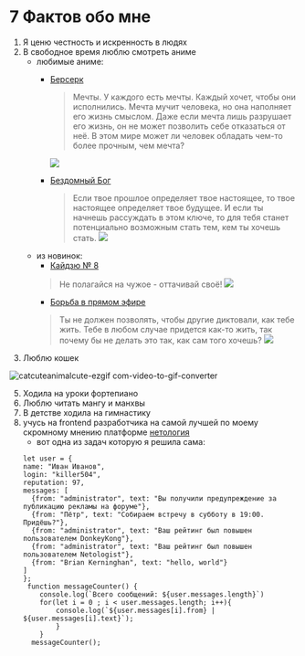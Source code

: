 # 7 Фактов обо мнe

1. Я ценю честность и искренность в людях
2. В свободное время люблю смотреть аниме
   * любимые аниме:
      - [Берсерк](https://jut.su/berserk)
        > Мечты. У каждого есть мечты. Каждый хочет, чтобы они исполнились. Мечта мучит человека, но она наполняет его жизнь смыслом. Даже если мечта лишь разрушает его жизнь, он не может позволить себе отказаться от неё. В этом мире может ли человек обладать чем-то более прочным, чем мечта?
        
         ![](https://i.pinimg.com/236x/e4/d7/0e/e4d70eed758fc931affbc7db6d321506.jpg)
      - [Бездомный Бог](https://jut.su/noragamii/)
        > Если твое прошлое определяет твое настоящее, то твое настоящее определяет твое будущее. И если ты начнешь рассуждать в этом ключе, то для тебя станет потенциально возможным стать тем, кем ты хочешь стать.
         ![](https://cs4.pikabu.ru/post_img/big/2016/01/02/7/1451734265127669352.jpg)
    * из новинок: 
      -  [Кайдзю № 8](https://jut.su/kaijuu-8-gou)
        >  Не полагайся на чужое - оттачивай своё!
        ![](https://a.storyblok.com/f/178900/640x853/c484a307ac/bc8f16164f178de063699ba353153e171679322054_main.png/m/filters:quality(95)format(webp))
      -  [Борьба в прямом эфире](https://jut.su/kenka-dokugaku)
        > Ты не должен позволять, чтобы другие диктовали, как тебе жить.
Тебе в любом случае придется как-то жить, так почему бы не делать это так, как сам того хочешь?
         ![](https://avatars.dzeninfra.ru/get-zen_doc/4944693/pub_6268f2c207f6f252ee96ad78_62690b2d514b9f308d9f228f/scale_1200)
3. Люблю кошек
   
![catcuteanimalcute-ezgif com-video-to-gif-converter](https://github.com/user-attachments/assets/a260da20-c43b-4421-9bdc-f2bc799130fb)

5. Ходила на уроки фортепиано 
6. Люблю читать мангу и манхвы 
7. В детстве ходила на гимнастику 
8. учусь на frontend разработчика на самой лучшей по моему скромному мнению платформе [нетология](https://netology.ru/) 
     * вот одна из задач которую я решила сама:
    ```
    let user = {
    name: "Иван Иванов",
    login: "killer504",
    reputation: 97,
    messages: [
      {from: "administrator", text: "Вы получили предупреждение за публикацию рекламы на форуме"},
      {from: "Пётр", text: "Собираем встречу в субботу в 19:00. Придёшь?"},
      {from: "administrator", text: "Ваш рейтинг был повышен пользователем DonkeyKong"},
      {from: "administrator", text: "Ваш рейтинг был повышен пользователем Netologist"},
      {from: "Brian Kerninghan", text: "hello, world"}
    ]
    };
     function messageСounter() {
        console.log(`Всего сообщений: ${user.messages.length}`)
        for(let i = 0 ; i < user.messages.length; i++){
            console.log(`${user.messages[i].from} | ${user.messages[i].text}`);  
            }      
        }
      messageСounter();
    ```
    
